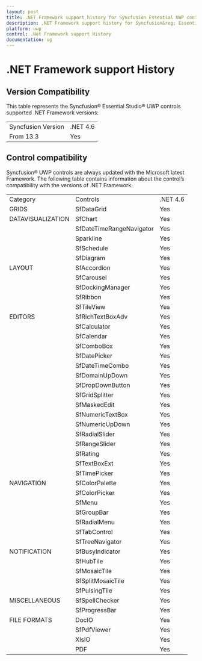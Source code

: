 ```yaml
---
layout: post
title: .NET Framework support history for Syncfusion Essential UWP controls
description: .NET Framework support history for Syncfusion&reg; Essential Studio&reg; Universal Windows Platform (UWP) products.
platform: uwp
control: .Net Framework support History
documentation: ug
---
```

# .NET Framework support History

## Version Compatibility

This table represents the Syncfusion&reg; Essential Studio&reg; UWP controls supported .NET Framework versions:

<table>
<tr>
<td>
Syncfusion Version</td><td>
.NET 4.6</td></tr>
<tr>
<td>
From 13.3</td><td>
Yes</td></tr>
</table>

## Control compatibility

Syncfusion&reg; UWP controls are always updated with the Microsoft latest Framework. The following table contains information about the control’s compatibility with the versions of .NET Framework:

<table>
<tr>
<td>
Category</td><td>
Controls</td><td>
.NET 4.6</td></tr>
<tr>
<td>
GRIDS</td><td>
SfDataGrid</td><td>
Yes</td></tr>
<tr>
<td>
DATAVISUALIZATION</td><td>
SfChart</td><td>
Yes</td></tr>
<tr>
<td>
</td><td>
SfDateTimeRangeNavigator</td><td>
Yes</td></tr>
<tr>
<td>
</td><td>
Sparkline</td><td>
Yes</td></tr>
<tr>
<td>
</td><td>
SfSchedule</td><td>
Yes</td></tr>
<tr>
<td>
</td><td>
SfDiagram</td><td>
Yes</td></tr>
<tr>
<td>
LAYOUT</td><td>
SfAccordion</td><td>
Yes</td></tr>
<tr>
<td>
</td><td>
SfCarousel</td><td>
Yes</td></tr>
<tr>
<td>
</td><td>
SfDockingManager</td><td>
Yes</td></tr>
<tr>
<td>
</td><td>
SfRibbon</td><td>
Yes</td></tr>
<tr>
<td>
</td><td>
SfTileView</td><td>
Yes</td></tr>
<tr>
<td>
EDITORS</td><td>
SfRichTextBoxAdv </td><td>
Yes</td></tr>
<tr>
<td>
</td><td>
SfCalculator</td><td>
Yes</td></tr>
<tr>
<td>
</td><td>
SfCalendar</td><td>
Yes</td></tr>
<tr>
<td>
</td><td>
SfComboBox</td><td>
Yes</td></tr>
<tr>
<td>
</td><td>
SfDatePicker</td><td>
Yes</td></tr>
<tr>
<td>
</td><td>
SfDateTimeCombo</td><td>
Yes</td></tr>
<tr>
<td>
</td><td>
SfDomainUpDown</td><td>
Yes</td></tr>
<tr>
<td>
</td><td>
SfDropDownButton</td><td>
Yes</td></tr>
<tr>
<td>
</td><td>
SfGridSplitter</td><td>
Yes</td></tr>
<tr>
<td>
</td><td>
SfMaskedEdit</td><td>
Yes</td></tr>
<tr>
<td>
</td><td>
SfNumericTextBox</td><td>
Yes</td></tr>
<tr>
<td>
</td><td>
SfNumericUpDown</td><td>
Yes</td></tr>
<tr>
<td>
</td><td>
SfRadialSlider</td><td>
Yes</td></tr>
<tr>
<td>
</td><td>
SfRangeSlider</td><td>
Yes</td></tr>
<tr>
<td>
</td><td>
SfRating</td><td>
Yes</td></tr>
<tr>
<td>
</td><td>
SfTextBoxExt</td><td>
Yes</td></tr>
<tr>
<td>
</td><td>
SfTimePicker</td><td>
Yes</td></tr>
<tr>
<td>
NAVIGATION</td><td>
SfColorPalette</td><td>
Yes</td></tr>
<tr>
<td>
</td><td>
SfColorPicker</td><td>
Yes</td></tr>
<tr>
<td>
</td><td>
SfMenu</td><td>
Yes</td></tr>
<tr>
<td>
</td><td>
SfGroupBar</td><td>
Yes</td></tr>
<tr>
<td>
</td><td>
SfRadialMenu</td><td>
Yes</td></tr>
<tr>
<td>
</td><td>
SfTabControl</td><td>
Yes</td></tr>
<tr>
<td>
</td><td>
SfTreeNavigator</td><td>
Yes</td></tr>
<tr>
<td>
NOTIFICATION</td><td>
SfBusyIndicator</td><td>
Yes</td></tr>
<tr>
<td>
</td><td>
SfHubTile</td><td>
Yes</td></tr>
<tr>
<td>
</td><td>
SfMosaicTile</td><td>
Yes</td></tr>
<tr>
<td>
</td><td>
SfSplitMosaicTile</td><td>
Yes</td></tr>
<tr>
<td>
</td><td>
SfPulsingTile</td><td>
Yes</td></tr>
<tr>
<td>
MISCELLANEOUS</td><td>
SfSpellChecker</td><td>
Yes</td></tr>
<tr>
<td>
</td><td>
SfProgressBar</td><td>
Yes</td></tr>
<tr>
<td>
FILE FORMATS</td><td>
DocIO</td><td>
Yes</td></tr>
<tr>
<td>
</td><td>
SfPdfViewer</td><td>
Yes</td></tr>
<tr>
<td>
</td><td>
XlsIO</td><td>
Yes</td></tr>
<tr>
<td>
</td><td>
PDF</td><td>
Yes</td></tr>
</table>
